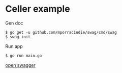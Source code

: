 # Celler example

Gen doc

```console
$ go get -u github.com/mporracindie/swag/cmd/swag
$ swag init
```

Run app

```console
$ go run main.go
```

[open swagger](http://localhost:8080/swagger/index.html)

